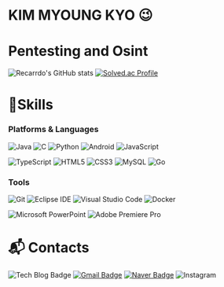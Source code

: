 # KIM MYOUNG KYO 😉
# Pentesting and Osint

![Recarrdo's GitHub stats](https://github-readme-stats.vercel.app/api?username=Recarrdo&show_icons=true&theme=dark)
[![Solved.ac Profile](http://mazassumnida.wtf/api/v2/generate_badge?boj=audrydhkdwk)](https://solved.ac/audrydhkdwk/)
# 💪Skills
### Platforms & Languages
![Java](https://img.shields.io/badge/Java-007396.svg?&style=for-the-badge&logo=Java&logoColor=white)
![C](https://img.shields.io/badge/C-A8B9CC.svg?&style=for-the-badge&logo=C&logoColor=white)
![Python](https://img.shields.io/badge/Python-3776AB.svg?&style=for-the-badge&logo=Python&logoColor=white)
![Android](https://img.shields.io/badge/Android-3DDC84.svg?&style=for-the-badge&logo=Android&logoColor=white)
![JavaScript](https://img.shields.io/badge/JavaScript-F7DF1E.svg?&style=for-the-badge&logo=JavaScript&logoColor=white)

![TypeScript](https://img.shields.io/badge/TypeScript-3178C6.svg?&style=for-the-badge&logo=TypeScript&logoColor=white)
![HTML5](https://img.shields.io/badge/HTML5-E34F26.svg?&style=for-the-badge&logo=HTML5&logoColor=white)
![CSS3](https://img.shields.io/badge/CSS3-1572B6.svg?&style=for-the-badge&logo=CSS3&logoColor=white)
![MySQL](https://img.shields.io/badge/MySQL-4479A1.svg?&style=for-the-badge&logo=MySQL&logoColor=white)
![Go](https://img.shields.io/badge/Go-00ADD8.svg?&style=for-the-badge&logo=Go&logoColor=white)

### Tools
![Git](https://img.shields.io/badge/Git-F05032.svg?&style=for-the-badge&logo=Git&logoColor=white)
![Eclipse IDE](https://img.shields.io/badge/Eclipse%20IDE-2C2255.svg?&style=for-the-badge&logo=Eclipse%20IDE&logoColor=white)
![Visual Studio Code](https://img.shields.io/badge/Visual%20Studio%20Code-007ACC.svg?&style=for-the-badge&logo=Visual%20Studio%20Code&logoColor=white)
![Docker](https://img.shields.io/badge/Docker-2496ED.svg?&style=for-the-badge&logo=Docker&logoColor=white)

![Microsoft PowerPoint](https://img.shields.io/badge/Microsoft%20PowerPoint-B7472A.svg?&style=for-the-badge&logo=Microsoft%20PowerPoint&logoColor=white)
![Adobe Premiere Pro](https://img.shields.io/badge/Adobe%20Premiere%20Pro-9999FF.svg?&style=for-the-badge&logo=Adobe%20Premiere%20Pro&logoColor=white)

# :mailbox_with_mail: Contacts
![Tech Blog Badge](http://img.shields.io/badge/-Tech%20blog-black?style=flat-square&logo=Naver&link=https://blog.naver.com/rlaaudry7191)
[![Gmail Badge](https://img.shields.io/badge/Gmail-d14836?style=flat-square&logo=Gmail&logoColor=white&link=mailto:rlaaudry0718@gmail.com)](mailto:kimsh1691@gmail.com)
[![Naver Badge](https://img.shields.io/badge/Naver-03C75A?style=flat-square&logo=Naver&logoColor=white&link=mailto:rlaaudry7191@naver.com)](mailto:rlaaudry7191@naver.com)
![Instagram](https://img.shields.io/badge/Instagram-E4405F?style=flat-square&logo=Instagram&logoColor=white&link=https://www.instagram.com/mk_is_king/)
